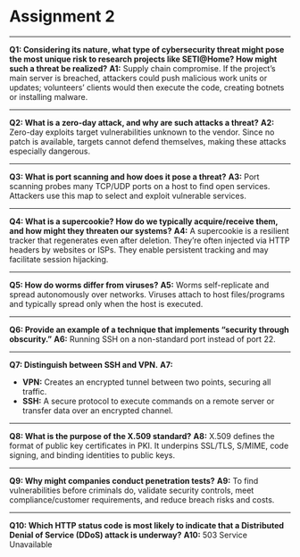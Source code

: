 # Assignment 2

---

**Q1: Considering its nature, what type of cybersecurity threat might pose the most unique risk to research projects like SETI\@Home? How might such a threat be realized?**
**A1:** Supply chain compromise. If the project’s main server is breached, attackers could push malicious work units or updates; volunteers’ clients would then execute the code, creating botnets or installing malware.

---

**Q2: What is a zero-day attack, and why are such attacks a threat?**
**A2:** Zero-day exploits target vulnerabilities unknown to the vendor. Since no patch is available, targets cannot defend themselves, making these attacks especially dangerous.

---

**Q3: What is port scanning and how does it pose a threat?**
**A3:** Port scanning probes many TCP/UDP ports on a host to find open services. Attackers use this map to select and exploit vulnerable services.

---

**Q4: What is a supercookie? How do we typically acquire/receive them, and how might they threaten our systems?**
**A4:** A supercookie is a resilient tracker that regenerates even after deletion. They’re often injected via HTTP headers by websites or ISPs. They enable persistent tracking and may facilitate session hijacking.

---

**Q5: How do worms differ from viruses?**
**A5:** Worms self-replicate and spread autonomously over networks. Viruses attach to host files/programs and typically spread only when the host is executed.

---

**Q6: Provide an example of a technique that implements “security through obscurity.”**
**A6:** Running SSH on a non-standard port instead of port 22.

---

**Q7: Distinguish between SSH and VPN.**
**A7:**

* **VPN:** Creates an encrypted tunnel between two points, securing all traffic.
* **SSH:** A secure protocol to execute commands on a remote server or transfer data over an encrypted channel.

---

**Q8: What is the purpose of the X.509 standard?**
**A8:** X.509 defines the format of public key certificates in PKI. It underpins SSL/TLS, S/MIME, code signing, and binding identities to public keys.

---

**Q9: Why might companies conduct penetration tests?**
**A9:** To find vulnerabilities before criminals do, validate security controls, meet compliance/customer requirements, and reduce breach risks and costs.

---

**Q10: Which HTTP status code is most likely to indicate that a Distributed Denial of Service (DDoS) attack is underway?**
**A10:** 503 Service Unavailable
